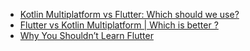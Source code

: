 - [Kotlin Multiplatform vs Flutter: Which should we use?](https://youtu.be/SM_O4lWA0Jc)
- [Flutter vs Kotlin Multiplatform | Which is better ?](https://youtu.be/pkM5q8RJiEw)
- [Why You Shouldn’t Learn Flutter](https://youtu.be/VOYZCc0F60Q)
